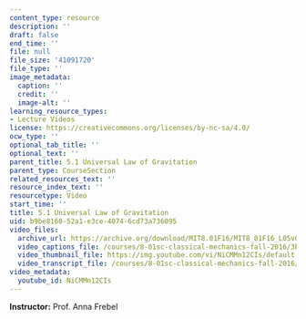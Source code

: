 ```yaml
---
content_type: resource
description: ''
draft: false
end_time: ''
file: null
file_size: '41091720'
file_type: ''
image_metadata:
  caption: ''
  credit: ''
  image-alt: ''
learning_resource_types:
- Lecture Videos
license: https://creativecommons.org/licenses/by-nc-sa/4.0/
ocw_type: ''
optional_tab_title: ''
optional_text: ''
parent_title: 5.1 Universal Law of Gravitation
parent_type: CourseSection
related_resources_text: ''
resource_index_text: ''
resourcetype: Video
start_time: ''
title: 5.1 Universal Law of Gravitation
uid: b9be8160-52a1-e3ce-4074-6cd73a736095
video_files:
  archive_url: https://archive.org/download/MIT8.01F16/MIT8_01F16_L05v01_360p.mp4
  video_captions_file: /courses/8-01sc-classical-mechanics-fall-2016/3bdfc68e32ca5763ae0056474dc4d25c_NiCMMn12CIs.vtt
  video_thumbnail_file: https://img.youtube.com/vi/NiCMMn12CIs/default.jpg
  video_transcript_file: /courses/8-01sc-classical-mechanics-fall-2016/e815edd9d9b6d8e83f66a589afdfc983_NiCMMn12CIs.pdf
video_metadata:
  youtube_id: NiCMMn12CIs
---
```

**Instructor:** Prof. Anna Frebel